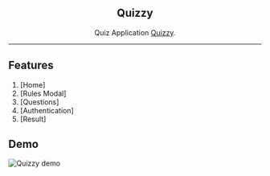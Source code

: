 <div align="center">

## Quizzy

Quiz Application  [Quizzy](https://quizzy-v1.netlify.app/).

</div>

---

## Features

1. [Home]
2. [Rules Modal]
3. [Questions]
4. [Authentication]
5. [Result]

## Demo

![Quizzy demo](https://user-images.githubusercontent.com/49235266/162105754-d28a7656-70ed-43dd-9d39-e6df3082c0d3.gif)
